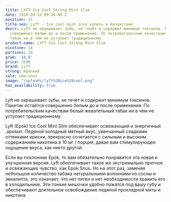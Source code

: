 ```yaml
---
title: LYFT Ice Cool Strong Mint Slim
date: 2018-09-12 09:26:00 Z
position: 11
title-seo: Lyft - Ice cool mint snus купить в Казахстане
descr: Lyft не окрашивает зубы, не течёт и содержит минимум токсинов. Пакетик остаётся
  совершенно белым до и после применения. По потребительским качествам белый жевательный
  табак ни в чём не уступает традиционному.
product-name: LYFT Ice Cool Strong Mint Slim
nicotine: 14
portions: 24
gram: '16,8'
price: 2500
brand: Lyft
strong: Крепкий
sale: new-snus
image: "/uploads/lyft%20ice%20cool.png"
has_availability: true
---
```


Lyft не окрашивает зубы, не течёт и содержит минимум токсинов. Пакетик остаётся совершенно белым до и после применения. По потребительским качествам белый жевательный табак ни в чём не уступает традиционному.


Lyft (Epok) Ice Cool Mint Slim обеспечивает освежающий и энергичный ,аромат. Ледяной холодный мятный вкус, увенчанный сладкими оттенками ириски, прекрасно сочетается с сильным и высоким содержанием никотина в 10 мг / порция, давая вам стимулирующее  ощущение вкуса, как никто другой.

Если вы поклонник Epok, то вам обязательно понравится эта новая и улучшенная версия. Lyft обеспечивает такое же экстремально притное и освежающее чувство, как Epok Snus. Но на этот раз, заменяя небольшое количество табака натуральными волокнами из сосны и эвкалипта, это означает, что нет пятен и нет необходимости хранить его в холодильнике. Эти тонкие мешочки удобно ложатся под вашу губу и обеспечивают длительное освобождение ледяной прохладной мяты и никотина